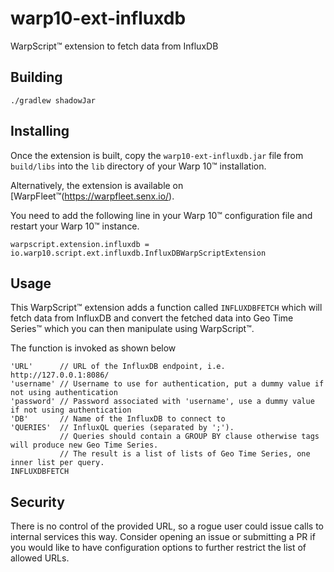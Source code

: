 # warp10-ext-influxdb
WarpScript™ extension to fetch data from InfluxDB

## Building

```
./gradlew shadowJar
```

## Installing

Once the extension is built, copy the `warp10-ext-influxdb.jar` file from `build/libs` into the `lib` directory of your Warp 10™ installation.

Alternatively, the extension is available on [WarpFleet™(https://warpfleet.senx.io/).

You need to add the following line in your Warp 10™ configuration file and restart your Warp 10™ instance.

```
warpscript.extension.influxdb = io.warp10.script.ext.influxdb.InfluxDBWarpScriptExtension
```

## Usage

This WarpScript™ extension adds a function called `INFLUXDBFETCH` which will fetch data from InfluxDB and convert the fetched data into Geo Time Series™ which you can then manipulate using WarpScript™.

The function is invoked as shown below

```
'URL'      // URL of the InfluxDB endpoint, i.e. http://127.0.0.1:8086/
'username' // Username to use for authentication, put a dummy value if not using authentication
'password' // Password associated with 'username', use a dummy value if not using authentication
'DB'       // Name of the InfluxDB to connect to
'QUERIES'  // InfluxQL queries (separated by ';').
           // Queries should contain a GROUP BY clause otherwise tags will produce new Geo Time Series.
           // The result is a list of lists of Geo Time Series, one inner list per query.
INFLUXDBFETCH
```

## Security

There is no control of the provided URL, so a rogue user could issue calls to internal services this way. Consider opening an issue or submitting a PR if you would like to have configuration options to further restrict the list of allowed URLs.
